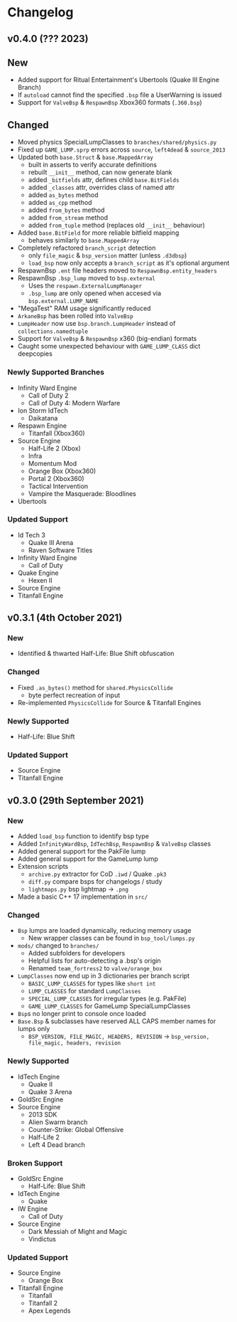 # Changelog

## v0.4.0 (??? 2023)

## New
 * Added support for Ritual Entertainment's Ubertools (Quake III Engine Branch)
 * If `autoload` cannot find the specified `.bsp` file a UserWarning is issued
 * Support for `ValveBsp` & `RespawnBsp` Xbox360 formats (`.360.bsp`)

## Changed
 * Moved physics SpecialLumpClasses to `branches/shared/physics.py`
 * Fixed up `GAME_LUMP.sprp` errors across `source`, `left4dead` & `source_2013`
 * Updated both `base.Struct` & `base.MappedArray`
   - built in asserts to verify accurate definitions
   - rebuilt `__init__` method, can now generate blank
   - added `_bitfields` attr, defines child `base.BitFields`
   - added `_classes` attr, overrides class of named attr
   - added `as_bytes` method
   - added `as_cpp` method
   - added `from_bytes` method
   - added `from_stream` method
   - added `from_tuple` method (replaces old `__init__` behaviour)
 * Added `base.BitField` for more reliable bitfield mapping
   - behaves similarly to `base.MappedArray`
 * Completely refactored `branch_script` detection
   - only `file_magic` & `bsp_version` matter (unless `.d3dbsp`)
   - `load_bsp` now only accepts a `branch_script` as it's optional argument
 * RespawnBsp `.ent` file headers moved to `RespawnBsp.entity_headers`
 * RespawnBsp `.bsp_lump` moved to `bsp.external`
   - Uses the `respawn.ExternalLumpManager`
   - `.bsp_lump` are only opened when accesed via `bsp.external.LUMP_NAME`
 * "MegaTest" RAM usage significantly reduced
 * `ArkaneBsp` has been rolled into `ValveBsp`
 * `LumpHeader` now use `bsp.branch.LumpHeader` instead of `collections.namedtuple`
 * Support for `ValveBsp` & `RespawnBsp` x360 (big-endian) formats
 * Caught some unexpected behaviour with `GAME_LUMP_CLASS` dict deepcopies

### Newly Supported Branches
 * Infinity Ward Engine
   - Call of Duty 2
   - Call of Duty 4: Modern Warfare
 * Ion Storm IdTech
   - Daikatana
 * Respawn Engine
   - Titanfall (Xbox360)
 * Source Engine
   - Half-Life 2 (Xbox)
   - Infra
   - Momentum Mod
   - Orange Box (Xbox360)
   - Portal 2 (Xbox360)
   - Tactical Intervention
   - Vampire the Masquerade: Bloodlines
 * Ubertools

### Updated Support
 * Id Tech 3
   - Quake III Arena
   - Raven Software Titles
 * Infinity Ward Engine
   - Call of Duty
 * Quake Engine
   - Hexen II
 * Source Engine
 * Titanfall Engine


## v0.3.1 (4th October 2021)

### New
 * Identified & thwarted Half-Life: Blue Shift obfuscation

### Changed
 * Fixed `.as_bytes()` method for `shared.PhysicsCollide`
   - byte perfect recreation of input
 * Re-implemented `PhysicsCollide` for Source & Titanfall Engines

### Newly Supported
  * Half-Life: Blue Shift

### Updated Support
 * Source Engine
 * Titanfall Engine


## v0.3.0 (29th September 2021)

### New
 * Added `load_bsp` function to identify bsp type
 * Added `InfinityWardBsp`, `IdTechBsp`, `RespawnBsp` & `ValveBsp` classes
 * Added general support for the PakFile lump
 * Added general support for the GameLump lump
 * Extension scripts
   - `archive.py` extractor for CoD `.iwd` / Quake `.pk3`
   - `diff.py` compare bsps for changelogs / study
   - `lightmaps.py` bsp lightmap -> `.png`
 * Made a basic C++ 17 implementation in `src/`

### Changed
 * `Bsp` lumps are loaded dynamically, reducing memory usage
   - New wrapper classes can be found in `bsp_tool/lumps.py`
 * `mods/` changed to `branches/`
   - Added subfolders for developers
   - Helpful lists for auto-detecting a .bsp's origin
   - Renamed `team_fortress2` to `valve/orange_box`
 * `LumpClasses` now end up in 3 dictionaries per branch script
   - `BASIC_LUMP_CLASSES` for types like `short int`
   - `LUMP_CLASSES` for standard `LumpClasses`
   - `SPECIAL_LUMP_CLASSES` for irregular types (e.g. PakFile)
   - `GAME_LUMP_CLASSES` for GameLump SpecialLumpClasses
 * `Bsp`s no longer print to console once loaded
 * `Base.Bsp` & subclasses have reserved ALL CAPS member names for lumps only
   - `BSP_VERSION, FILE_MAGIC, HEADERS, REVISION` -> `bsp_version, file_magic, headers, revision`

### Newly Supported
  * IdTech Engine
    - Quake II
    - Quake 3 Arena
  * GoldSrc Engine
  * Source Engine
    - 2013 SDK
    - Alien Swarm branch
    - Counter-Strike: Global Offensive
    - Half-Life 2
    - Left 4 Dead branch

### Broken Support
  * GoldSrc Engine
    - Half-Life: Blue Shift
  * IdTech Engine
    - Quake
  * IW Engine
    - Call of Duty
  * Source Engine
    - Dark Messiah of Might and Magic
    - Vindictus

### Updated Support
 * Source Engine
   - Orange Box
 * Titanfall Engine
   - Titanfall
   - Titanfall 2
   - Apex Legends
